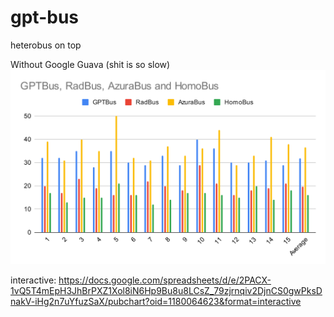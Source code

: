 # gpt-bus
heterobus on top

Without Google Guava (shit is so slow)
![without guava](./graph.svg)

interactive: https://docs.google.com/spreadsheets/d/e/2PACX-1vQ5T4mEpH3JhBrPXZ1Xol8iN6Hp9Bu8u8LCsZ_79zjrnqiv2DjnCS0gwPksDnakV-iHg2n7uYfuzSaX/pubchart?oid=1180064623&format=interactive
